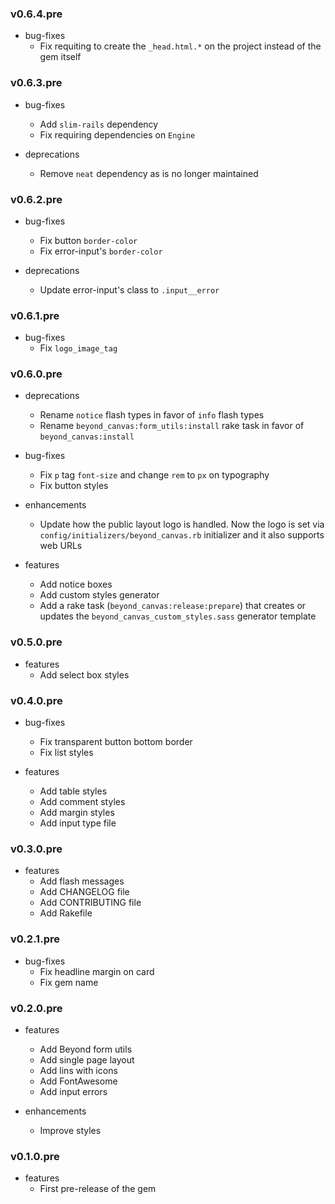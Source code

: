 ### v0.6.4.pre

* bug-fixes
  * Fix requiting to create the `_head.html.*` on the project instead of the gem itself

### v0.6.3.pre

* bug-fixes
  * Add `slim-rails` dependency
  * Fix requiring dependencies on `Engine`

* deprecations
  * Remove `neat` dependency as is no longer maintained

### v0.6.2.pre

* bug-fixes
  * Fix button `border-color`
  * Fix error-input's `border-color`

* deprecations
  * Update error-input's class to `.input__error`

### v0.6.1.pre

* bug-fixes
  * Fix `logo_image_tag`

### v0.6.0.pre

* deprecations
  * Rename `notice` flash types in favor of `info` flash types
  * Rename `beyond_canvas:form_utils:install` rake task in favor of `beyond_canvas:install`

* bug-fixes
  * Fix `p` tag `font-size` and change `rem` to `px` on typography
  * Fix button styles

* enhancements
  * Update how the public layout logo is handled. Now the logo is set via `config/initializers/beyond_canvas.rb` initializer and it also supports web URLs

* features
  * Add notice boxes
  * Add custom styles generator
  * Add a rake task (`beyond_canvas:release:prepare`) that creates or updates the `beyond_canvas_custom_styles.sass` generator template

### v0.5.0.pre

* features
  * Add select box styles

### v0.4.0.pre

* bug-fixes
  * Fix transparent button bottom border
  * Fix list styles

* features
  * Add table styles
  * Add comment styles
  * Add margin styles
  * Add input type file

### v0.3.0.pre

* features
  * Add flash messages
  * Add CHANGELOG file
  * Add CONTRIBUTING file
  * Add Rakefile

### v0.2.1.pre

* bug-fixes
  * Fix headline margin on card
  * Fix gem name

### v0.2.0.pre

* features
  * Add Beyond form utils
  * Add single page layout
  * Add lins with icons
  * Add FontAwesome
  * Add input errors

* enhancements
  * Improve styles

### v0.1.0.pre

* features
  * First pre-release of the gem
